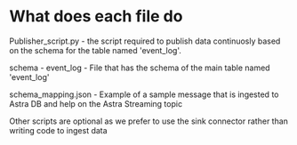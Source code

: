 # What does each file do
Publisher_script.py - the script required to publish data continuosly based on the schema for the table named 'event_log'. 

schema - event_log - File that has the schema of the main table named 'event_log'

schema_mapping.json - Example of a sample message that is ingested to Astra DB and help on the Astra Streaming topic

Other scripts are optional as we prefer to use the sink connector rather than writing code to ingest data